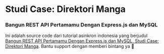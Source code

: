 # Studi Case: Direktori Manga
### Bangun REST API Pertamamu Dengan Express.js dan MySQL

Ini adalah source code dari tutorial asinkron indonesia yang berjudul [Bangun REST API Pertamamu Dengan Express.js dan MySQL, Studi Case: Direktori Manga](https://asinkron.com/bangun-rest-api-direktori-manga-menggunakan-nodejs-dan-mysql/).
Bantu support dengan memberi bintang ya 🤩


